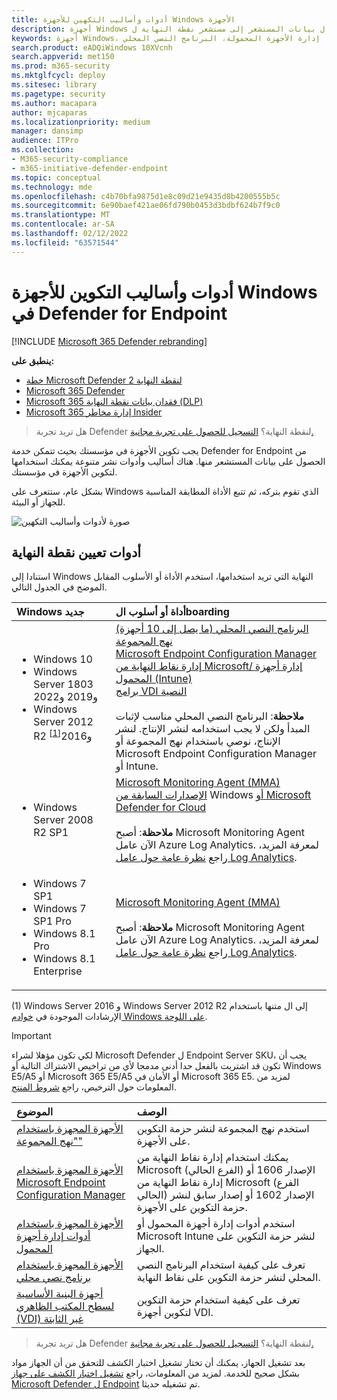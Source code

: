 ```yaml
---
title: أدوات وأساليب التكهين للأجهزة Windows الأجهزة
description: أجهزة Windows الأجهزة بحيث يمكنها إرسال بيانات المستشعر إلى مستشعر نقطة النهاية ل Microsoft Defender
keywords: أجهزة Windows، نهج المجموعة، إدارة تكوين نقطة النهاية، إدارة الأجهزة المحمولة، البرنامج النصي المحلي، gp، sccm، mdm، intune
search.product: eADQiWindows 10XVcnh
search.appverid: met150
ms.prod: m365-security
ms.mktglfcycl: deploy
ms.sitesec: library
ms.pagetype: security
ms.author: macapara
author: mjcaparas
ms.localizationpriority: medium
manager: dansimp
audience: ITPro
ms.collection:
- M365-security-compliance
- m365-initiative-defender-endpoint
ms.topic: conceptual
ms.technology: mde
ms.openlocfilehash: c4b70bfa9875d1e8c09d21e9435d8b4200555b5c
ms.sourcegitcommit: 6e90baef421ae06fd790b0453d3bdbf624b7f9c0
ms.translationtype: MT
ms.contentlocale: ar-SA
ms.lasthandoff: 02/12/2022
ms.locfileid: "63571544"
---
```

# <a name="onboarding-tools-and-methods-for-windows-devices-in-defender-for-endpoint"></a>أدوات وأساليب التكوين للأجهزة Windows في Defender for Endpoint

[!INCLUDE [Microsoft 365 Defender rebranding](../../includes/microsoft-defender.md)]

**ينطبق على:**

- [خطة Microsoft Defender لنقطة النهاية 2](https://go.microsoft.com/fwlink/p/?linkid=2154037)
- [Microsoft 365 Defender](https://go.microsoft.com/fwlink/?linkid=2118804)
- [Microsoft 365 فقدان بيانات نقطة النهاية (DLP)](/microsoft-365/compliance/endpoint-dlp-learn-about)
- [Microsoft 365 إدارة مخاطر Insider](/microsoft-365/compliance/insider-risk-management)

> هل تريد تجربة Defender لنقطة النهاية؟ [التسجيل للحصول على تجربة مجانية.](https://signup.microsoft.com/create-account/signup?products=7f379fee-c4f9-4278-b0a1-e4c8c2fcdf7e&ru=https://aka.ms/MDEp2OpenTrial?ocid=docs-wdatp-assignaccess-abovefoldlink)

يجب تكوين الأجهزة في مؤسستك بحيث تتمكن خدمة Defender for Endpoint من الحصول على بيانات المستشعر منها. هناك أساليب وأدوات نشر متنوعة يمكنك استخدامها لتكوين الأجهزة في مؤسستك.

بشكل عام، ستتعرف على Windows الذي تقوم بتركه، ثم تتبع الأداة المطابقة المناسبة للجهاز أو البيئة.

![صورة لأدوات وأساليب التكهين](images/onboarding-config-tools.png)

## <a name="endpoint-onboarding-tools"></a>أدوات تعيين نقطة النهاية

استنادا إلى Windows النهاية التي تريد استخدامها، استخدم الأداة أو الأسلوب المقابل الموضح في الجدول التالي.

Windows جديد | أداة أو أسلوب الboarding
:---|:---
|<ul><li> Windows 10</li> <li>Windows Server 1803 و2019 و2022</li> <li>Windows Server 2012 R2 و2016<sup>[[1](#fn1)]<sup></li></ul>  |   [البرنامج النصي المحلي (ما يصل إلى 10 أجهزة)](configure-endpoints-script.md)<br>   [نهج المجموعة](configure-endpoints-gp.md)<br>   [Microsoft Endpoint Configuration Manager](configure-endpoints-sccm.md) <br> [إدارة نقاط النهاية من Microsoft/ إدارة أجهزة المحمول (Intune)](configure-endpoints-mdm.md)<br>    [برامج VDI النصية](configure-endpoints-vdi.md) <br><br> **ملاحظة**: البرنامج النصي المحلي مناسب لإثبات المبدأ ولكن لا يجب استخدامه لنشر الإنتاج. لنشر الإنتاج، نوصي باستخدام نهج المجموعة أو Microsoft Endpoint Configuration Manager أو Intune.
|<ul><li> Windows Server 2008 R2 SP1 </li></ul>| [Microsoft Monitoring Agent (MMA)](onboard-downlevel.md) <br>[الإصدارات السابقة من](onboard-downlevel.md) Windows [أو Microsoft Defender for Cloud](/azure/security-center/security-center-wdatp) <br><br> **ملاحظة**: أصبح Microsoft Monitoring Agent الآن عامل Azure Log Analytics. لمعرفة المزيد، راجع [نظرة عامة حول عامل Log Analytics](/azure/azure-monitor/platform/log-analytics-agent).  
|<ul><li> Windows 7 SP1 </li> <li>  Windows 7 SP1 Pro </li> <li>  Windows 8.1 Pro </li> <li> Windows 8.1 Enterprise</li></ul>  | [Microsoft Monitoring Agent (MMA)](onboard-downlevel.md) <br><br> **ملاحظة**: أصبح Microsoft Monitoring Agent الآن عامل Azure Log Analytics. لمعرفة المزيد، راجع [نظرة عامة حول عامل Log Analytics](/azure/azure-monitor/platform/log-analytics-agent).

(<a id="fn1">1</a>) Windows Server 2016 و Windows Server 2012 R2 إلى ال متنها باستخدام الإرشادات الموجودة في [خوادم Windows على اللوحة](configure-server-endpoints.md#windows-server-2012-r2-and-windows-server-2016).

>[!IMPORTANT]
>لكي تكون مؤهلا لشراء Microsoft Defender ل Endpoint Server SKU، يجب أن تكون قد اشتريت بالفعل حدا أدنى مدمجا لأي من تراخيص الاشتراك التالية أو Windows E5/A5 أو Microsoft 365 E5/A5 أو الأمان في Microsoft 365 E5.  لمزيد من المعلومات حول الترخيص، راجع [شروط المنتج](https://www.microsoft.com/licensing/terms/productoffering/MicrosoftDefenderforEndpointServer/all).  

الموضوع|الوصف
:---|:---
[الأجهزة المجهزة باستخدام "نهج المجموعة"](configure-endpoints-gp.md)|استخدم نهج المجموعة لنشر حزمة التكوين على الأجهزة.
[الأجهزة المجهزة باستخدام Microsoft Endpoint Configuration Manager](configure-endpoints-sccm.md)|يمكنك استخدام إدارة نقاط النهاية من Microsoft (الفرع الحالي) الإصدار 1606 أو إدارة نقاط النهاية من Microsoft (الفرع الحالي) الإصدار 1602 أو إصدار سابق لنشر حزمة التكوين على الأجهزة.
[الأجهزة المجهزة باستخدام أدوات إدارة أجهزة المحمول](configure-endpoints-mdm.md)|استخدم أدوات إدارة أجهزة المحمول أو Microsoft Intune لنشر حزمة التكوين على الجهاز.
[الأجهزة المجهزة باستخدام برنامج نصي محلي](configure-endpoints-script.md)|تعرف على كيفية استخدام البرنامج النصي المحلي لنشر حزمة التكوين على نقاط النهاية.
[أجهزة البنية الأساسية لسطح المكتب الظاهري (VDI) غير الثابتة](configure-endpoints-vdi.md)|تعرف على كيفية استخدام حزمة التكوين لتكوين أجهزة VDI.

> هل تريد تجربة Defender لنقطة النهاية؟ [التسجيل للحصول على تجربة مجانية.](https://signup.microsoft.com/create-account/signup?products=7f379fee-c4f9-4278-b0a1-e4c8c2fcdf7e&ru=https://aka.ms/MDEp2OpenTrial?ocid=docs-wdatp-configureendpoints-belowfoldlink)

بعد تشغيل الجهاز، يمكنك أن تختار تشغيل اختبار الكشف للتحقق من أن الجهاز مواد بشكل صحيح للخدمة. لمزيد من المعلومات، راجع [تشغيل اختبار الكشف على جهاز Microsoft Defender ل Endpoint](run-detection-test.md) تم تشغيله حديثا.
